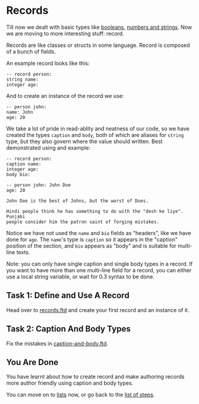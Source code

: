 # Records

Till now we dealt with basic types like [booleans](../02-boolean/), [numbers
and strings](../03-numbers-and-strings/). Now we are moving to more interesting
stuff: record.

Records are like classes or structs in some language. Record is composed of a
bunch of fields.


An example record looks like this:

```ftd
-- record person:
string name:
integer age:
```

And to create an instance of the record we use:

```ftd
-- person john:
name: John
age: 20
```

We take a lot of pride in read-ablity and neatness of our code, so we have
created the types `caption` and `body`, both of which are aliases for `string`
type, but they also govern where the value should written. Best demonstrated
using and example:

```ftd
-- record person:
caption name:
integer age:
body bio:

-- person john: John Doe
age: 20

John Doe is the best of Johns, but the worst of Does.

Hindi people think he has something to do with the "desh ke liye". Punjabi
people consider him the patron saint of forging mistakes.
```

Notice we have not used the `name` and `bio` fields as "headers", like we have
done for `age`. The `name`'s type is `caption` so it appears in the "caption"
position of the section, and `bio` appears as "body" and is suitable for
multi-line texts.

Note: you can only have single caption and single body types in a record. If
you want to have more than one multi-line field for a record, you can either use
a local string variable, or wait for 0.3 syntax to be done.

## Task 1: Define and Use A Record

Head over to [records.ftd](records.ftd) and create your first record and an
instance of it.

## Task 2: Caption And Body Types

Fix the mistakes in [caption-and-body.ftd](caption-and-body.ftd).

## You Are Done

You have learnt about how to create record and make authoring records more
author friendly using caption and body types.

You can move on to [lists](../06-lists/) now, or go back to the [list of
steps](../../README.md).

